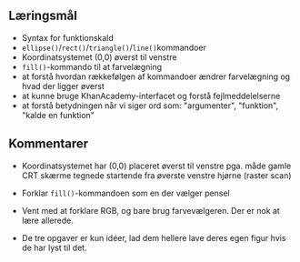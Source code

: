 Læringsmål
----------
* Syntax for funktionskald
* ```ellipse()```/```rect()```/```triangle()```/```line()```kommandoer
* Koordinatsystemet (0,0) øverst til venstre
* ```fill()```-kommando til at farvelægning
* at forstå hvordan rækkefølgen af kommandoer ændrer farvelægning og hvad der
ligger øverst
* at kunne bruge KhanAcademy-interfacet og forstå fejlmeddelelserne
* at forstå betydningen når vi siger ord som: "argumenter", "funktion", "kalde
en funktion"

Kommentarer
-----------
* Koordinatsystemet har (0,0) placeret øverst til venstre pga. måde gamle
CRT skærme tegnede startende fra øverste venstre hjørne (raster scan)

* Forklar ```fill()```-kommandoen som en der vælger pensel

* Vent med at forklare RGB, og bare brug farvevælgeren. Der er nok at lære
allerede.

* De tre opgaver er kun idéer, lad dem hellere lave deres egen figur hvis de har
lyst til det.
